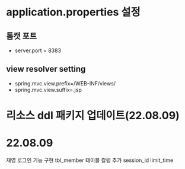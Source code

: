 # application.properties 설정
## 톰캣 포트 
- server.port = 8383
## view resolver setting
- spring.mvc.view.prefix=/WEB-INF/views/ 
- spring.mvc.view.suffix=.jsp

# 리소스 ddl 패키지 업데이트(22.08.09)

# 22.08.09
재영 로그인 기능 구현
tbl_member 테이블 칼럼 추가
session_id
limit_time
